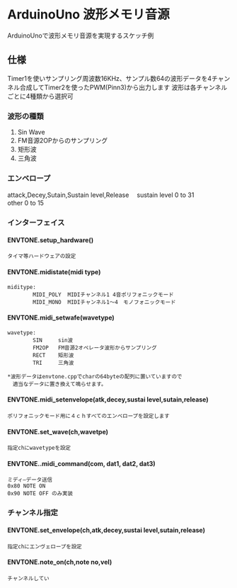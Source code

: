 # ArduinoUno  波形メモリ音源
ArduinoUnoで波形メモリ音源を実現するスケッチ例

##  仕様

Timer1を使いサンプリング周波数16KHz、サンプル数64の波形データを4チャンネル合成してTimer2を使ったPWM(Pinn3)から出力します
波形は各チャンネルごとに4種類から選択可
### 波形の種類
1. Sin Wave
2. FM音源2OPからのサンプリング
3. 矩形波
4. 三角波

### エンベロープ
attack,Decey,Sutain,Sustain level,Release　
sustain level  0 to 31  
other          0 to 15

### インターフェイス

#### ENVTONE.setup_hardware()
    タイマ等ハードウェアの設定
#### ENVTONE.midistate(midi type) 
    miditype:  
            MIDI_POLY  MIDIチャンネル1 4音ポリフォニックモード
            MIDI_MONO  MIDIチャンネル1～4　モノフォニックモード
#### ENVTONE.midi_setwafe(wavetype)
    wavetype:
            SIN     sin波
            FM2OP   FM音源2オペレータ波形からサンプリング
            RECT    矩形波
            TRI     三角波

    *波形データはenvtone.cppでcharの64byteの配列に置いていますので
    　適当なデータに置き換えて鳴らせます。
#### ENVTONE.midi_setenvelope(atk,decey,sustai level,sutain,release)
    ポリフォニックモード用に４ｃｈすべてのエンベロープを設定します

#### ENVTONE.set_wave(ch,wavetpe)
    指定chにwavetypeを設定

#### ENVTONE..midi_command(com, dat1, dat2, dat3)
    ミディ―データ送信
    0x80 NOTE ON
    0x90 NOTE OFF のみ実装

### チャンネル指定

#### ENVTONE.set_envelope(ch,atk,decey,sustai level,sutain,release)
    指定chにエンヴェロープを設定
#### ENVTONE.note_on(ch,note no,vel)
    チャンネルしてい

